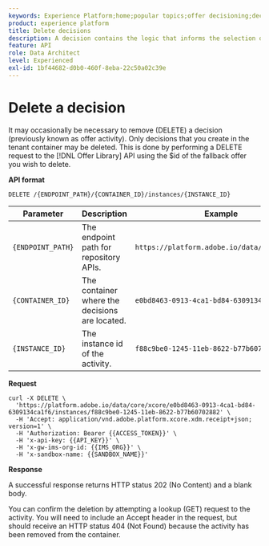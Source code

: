 ```yaml
---
keywords: Experience Platform;home;popular topics;offer decisioning;decisions;delete decisions
product: experience platform
title: Delete decisions
description: A decision contains the logic that informs the selection of an offer.
feature: API
role: Data Architect
level: Experienced
exl-id: 1bf44682-d0b0-460f-8eba-22c50a02c39e
---
```

# Delete a decision

It may occasionally be necessary to remove (DELETE) a decision (previously known as offer activity). Only decisions that you create in the tenant container may be deleted. This is done by performing a DELETE request to the [!DNL Offer Library] API using the $id of the fallback offer you wish to delete.

**API format**

```http
DELETE /{ENDPOINT_PATH}/{CONTAINER_ID}/instances/{INSTANCE_ID}
```

| Parameter | Description | Example |
| --------- | ----------- | ------- |
| `{ENDPOINT_PATH}` | The endpoint path for repository APIs. | `https://platform.adobe.io/data/core/xcore/` |
| `{CONTAINER_ID}` | The container where the decisions are located. | `e0bd8463-0913-4ca1-bd84-6309134ca1f6` |
| `{INSTANCE_ID}` | The instance id of the activity. | `f88c9be0-1245-11eb-8622-b77b60702882` |

**Request**

```shell
curl -X DELETE \
  'https://platform.adobe.io/data/core/xcore/e0bd8463-0913-4ca1-bd84-6309134ca1f6/instances/f88c9be0-1245-11eb-8622-b77b60702882' \
  -H 'Accept: application/vnd.adobe.platform.xcore.xdm.receipt+json; version=1' \
  -H 'Authorization: Bearer {{ACCESS_TOKEN}}' \
  -H 'x-api-key: {{API_KEY}}' \
  -H 'x-gw-ims-org-id: {{IMS_ORG}}' \
  -H 'x-sandbox-name: {{SANDBOX_NAME}}'
```

**Response**

A successful response returns HTTP status 202 (No Content) and a blank body.

You can confirm the deletion by attempting a lookup (GET) request to the activity. You will need to include an Accept header in the request, but should receive an HTTP status 404 (Not Found) because the activity has been removed from the container.

